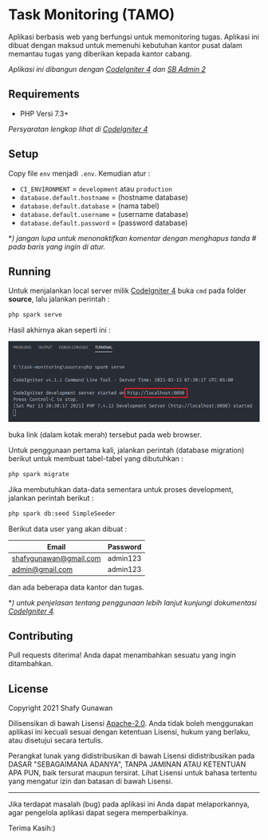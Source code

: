# Task Monitoring (TAMO)
Aplikasi berbasis web yang berfungsi untuk memonitoring tugas. Aplikasi ini dibuat dengan maksud untuk memenuhi kebutuhan kantor pusat dalam memantau tugas yang diberikan kepada kantor cabang.

*Aplikasi ini dibangun dengan [CodeIgniter 4](https://codeigniter.com/) dan [SB Admin 2](https://startbootstrap.com/theme/sb-admin-2/)*

## Requirements
* PHP Versi 7.3+

*Persyaratan lengkap lihat di [CodeIgniter 4](https://codeigniter.com/user_guide/intro/requirements.html)*

## Setup
Copy file `env` menjadi `.env`. Kemudian atur :

* `CI_ENVIRONMENT` = `development` atau `production`
* `database.default.hostname` = (hostname database)
* `database.default.database` =  (nama tabel)
* `database.default.username` = (username database)
* `database.default.password` = (password database)

**) jangan lupa untuk menonaktifkan komentar dengan menghapus tanda # pada baris yang ingin di atur.*

## Running
Untuk menjalankan local server milik [CodeIgniter 4](https://codeigniter.com/user_guide/installation/running.html) buka `cmd` pada folder **source**, lalu jalankan perintah :

```sh
php spark serve
```

Hasil akhirnya akan seperti ini :

![starting server result](/img/starting-server-result.PNG)

buka link (dalam kotak merah) tersebut pada web browser.

Untuk penggunaan pertama kali, jalankan perintah (database migration) berikut untuk membuat tabel-tabel yang dibutuhkan :

```sh
php spark migrate
```

Jika membutuhkan data-data sementara untuk proses development, jalankan perintah berikut :

```sh
php spark db:seed SimpleSeeder
```

Berikut data user yang akan dibuat :

|Email |Password |
|------|---------|
|shafygunawan@gmail.com |admin123 |
|admin@gmail.com |admin123 |

dan ada beberapa data kantor dan tugas.

**) untuk penjelasan tentang penggunaan lebih lanjut kunjungi dokumentasi [CodeIgniter 4](https://codeigniter.com/user_guide/index.html).*

## Contributing
Pull requests diterima! Anda dapat menambahkan sesuatu yang ingin ditambahkan.

## License
Copyright 2021 Shafy Gunawan

Dilisensikan di bawah Lisensi [Apache-2.0](https://www.apache.org/licenses/LICENSE-2.0). Anda tidak boleh menggunakan aplikasi ini kecuali sesuai dengan ketentuan Lisensi, hukum yang berlaku, atau disetujui secara tertulis.

Perangkat lunak yang didistribusikan di bawah Lisensi didistribusikan pada DASAR "SEBAGAIMANA ADANYA", TANPA JAMINAN ATAU KETENTUAN APA PUN, baik tersurat maupun tersirat. Lihat Lisensi untuk bahasa tertentu yang mengatur izin dan batasan di bawah Lisensi.

---

Jika terdapat masalah (bug) pada aplikasi ini Anda dapat melaporkannya, agar pengelola aplikasi dapat segera memperbaikinya.

Terima Kasih:)